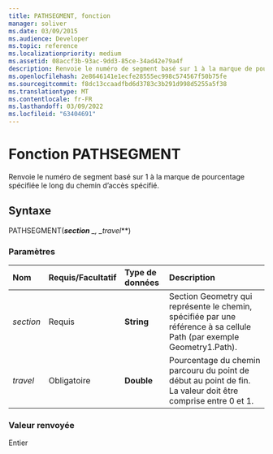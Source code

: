 ```yaml
---
title: PATHSEGMENT, fonction
manager: soliver
ms.date: 03/09/2015
ms.audience: Developer
ms.topic: reference
ms.localizationpriority: medium
ms.assetid: 08accf3b-93ac-9dd3-85ce-34ad42e79a4f
description: Renvoie le numéro de segment basé sur 1 à la marque de pourcentage spécifiée le long du chemin d’accès spécifié.
ms.openlocfilehash: 2e8646141e1ecfe28555ec998c574567f50b75fe
ms.sourcegitcommit: f8dc13ccaadfbd6d3783c3b291d998d5255a5f38
ms.translationtype: MT
ms.contentlocale: fr-FR
ms.lasthandoff: 03/09/2022
ms.locfileid: "63404691"
---
```

# <a name="pathsegment-function"></a>Fonction PATHSEGMENT

Renvoie le numéro de segment basé sur 1 à la marque de pourcentage spécifiée le long du chemin d’accès spécifié.
  
## <a name="syntax"></a>Syntaxe

PATHSEGMENT(***section** _, _*_travel_**)
  
### <a name="parameters"></a>Paramètres

|**Nom**|**Requis/Facultatif**|**Type de données**|**Description**|
|:-----|:-----|:-----|:-----|
| *section* <br/> |Requis  <br/> |**String** <br/> |Section Geometry qui représente le chemin, spécifiée par une référence à sa cellule Path (par exemple Geometry1.Path). |
| *travel* <br/> |Obligatoire  <br/> |**Double** <br/> |Pourcentage du chemin parcouru du point de début au point de fin. La valeur doit être comprise entre 0 et 1. |

### <a name="return-value"></a>Valeur renvoyée

Entier
  